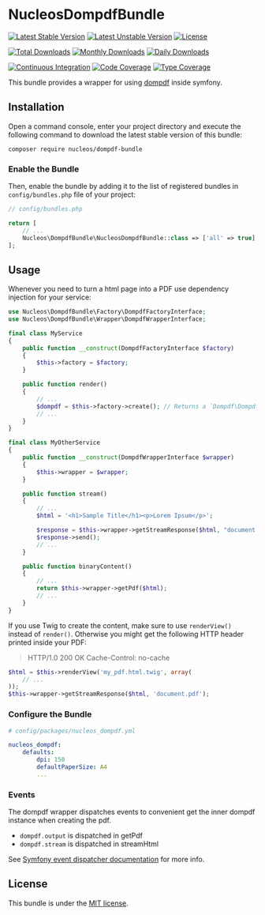 NucleosDompdfBundle
===================
[![Latest Stable Version](https://poser.pugx.org/nucleos/dompdf-bundle/v/stable)](https://packagist.org/packages/nucleos/dompdf-bundle)
[![Latest Unstable Version](https://poser.pugx.org/nucleos/dompdf-bundle/v/unstable)](https://packagist.org/packages/nucleos/dompdf-bundle)
[![License](https://poser.pugx.org/nucleos/dompdf-bundle/license)](LICENSE.md)

[![Total Downloads](https://poser.pugx.org/nucleos/dompdf-bundle/downloads)](https://packagist.org/packages/nucleos/dompdf-bundle)
[![Monthly Downloads](https://poser.pugx.org/nucleos/dompdf-bundle/d/monthly)](https://packagist.org/packages/nucleos/dompdf-bundle)
[![Daily Downloads](https://poser.pugx.org/nucleos/dompdf-bundle/d/daily)](https://packagist.org/packages/nucleos/dompdf-bundle)

[![Continuous Integration](https://github.com/nucleos/NucleosDompdfBundle/workflows/Continuous%20Integration/badge.svg)](https://github.com/nucleos/NucleosDompdfBundle/actions?query=workflow%3A"Continuous+Integration"+branch%3Amain)
[![Code Coverage](https://codecov.io/gh/nucleos/NucleosDompdfBundle/branch/main/graph/badge.svg)](https://codecov.io/gh/nucleos/NucleosDompdfBundle)
[![Type Coverage](https://shepherd.dev/github/nucleos/NucleosDompdfBundle/coverage.svg)](https://shepherd.dev/github/nucleos/NucleosDompdfBundle)

This bundle provides a wrapper for using [dompdf] inside symfony.

## Installation

Open a command console, enter your project directory and execute the following command to download the latest stable version of this bundle:

```
composer require nucleos/dompdf-bundle
```

### Enable the Bundle

Then, enable the bundle by adding it to the list of registered bundles in `config/bundles.php` file of your project:

```php
// config/bundles.php

return [
    // ...
    Nucleos\DompdfBundle\NucleosDompdfBundle::class => ['all' => true],
];
```

## Usage

Whenever you need to turn a html page into a PDF use dependency injection for your service:

```php
use Nucleos\DompdfBundle\Factory\DompdfFactoryInterface;
use Nucleos\DompdfBundle\Wrapper\DompdfWrapperInterface;

final class MyService
{
    public function __construct(DompdfFactoryInterface $factory)
    {
        $this->factory = $factory;
    }

    public function render()
    {
        // ...
        $dompdf = $this->factory->create(); // Returns a `Dompdf\Dompdf` object
        // ...
    }
}

final class MyOtherService
{
    public function __construct(DompdfWrapperInterface $wrapper)
    {
        $this->wrapper = $wrapper;
    }

    public function stream()
    {
        // ...
        $html = '<h1>Sample Title</h1><p>Lorem Ipsum</p>';

        $response = $this->wrapper->getStreamResponse($html, "document.pdf");
        $response->send();
        // ...
    }

    public function binaryContent()
    {
        // ...
        return $this->wrapper->getPdf($html);
        // ...
    }
}
```

If you use Twig to create the content, make sure to use `renderView()` instead of `render()`.
Otherwise you might get the following HTTP header printed inside your PDF:
> HTTP/1.0 200 OK Cache-Control: no-cache

```php
$html = $this->renderView('my_pdf.html.twig', array(
    // ...
));
$this->wrapper->getStreamResponse($html, 'document.pdf');
```

### Configure the Bundle

```yaml
# config/packages/nucleos_dompdf.yml

nucleos_dompdf:
    defaults:
        dpi: 150
        defaultPaperSize: A4
        ...
```

### Events

The dompdf wrapper dispatches events to convenient get the inner dompdf instance when creating the pdf.
- `dompdf.output` is dispatched in getPdf
- `dompdf.stream` is dispatched in streamHtml

See [Symfony event dispatcher documentation](https://symfony.com/doc/current/event_dispatcher.html) for more info.

## License

This bundle is under the [MIT license](LICENSE.md).

[dompdf]: https://github.com/dompdf/dompdf
